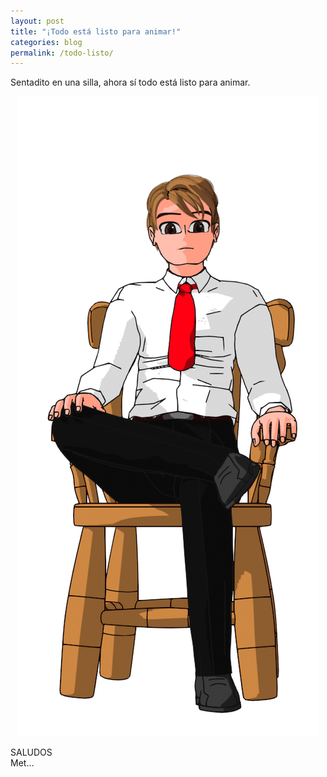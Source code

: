 ```yaml
---
layout: post
title: "¡Todo está listo para animar!"
categories: blog
permalink: /todo-listo/
---
```

Sentadito en una silla, ahora sí todo está listo para animar.

<div align="center">
<a href="/assets/imagenes/primer-render.png" target="_blank">
<img src="/assets/imagenes/primer-render.png" alt="Sentado en una silla">
</a>
</div>

SALUDOS <br>
Met...